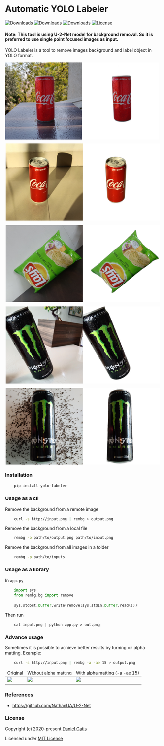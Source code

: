 # Automatic YOLO Labeler

[![Downloads](https://pepy.tech/badge/yolo-labeler)](https://pepy.tech/project/yolo-labeler)
[![Downloads](https://pepy.tech/badge/yolo-labeler/month)](https://pepy.tech/project/yolo-labeler/month)
[![Downloads](https://pepy.tech/badge/yolo-labeler/week)](https://pepy.tech/project/yolo-labeler/week)
[![License](https://img.shields.io/badge/License-MIT-blue.svg)](https://img.shields.io/badge/License-MIT-blue.svg)

#### Note: This tool is using U-2-Net model for background removal. So it is preferred to use single point focused images as input.

YOLO Labeler is a tool to remove images background and label object in YOLO format.

<p style="display: flex;align-items: center;justify-content: center;">
  <img src="https://github.com/abpanchal95/yolo-labeler/blob/master/examples/1.jpg" width="250" />
  <img src="https://github.com/abpanchal95/yolo-labeler/blob/master/examples/1_.png" width="250" />
  <object width="250" height="250" type="text/plain" data="https://github.com/abpanchal95/yolo-labeler/blob/master/examples/1_.txt" border="0" >
  </object>
  <txt src="https://github.com/abpanchal95/yolo-labeler/blob/master/examples/1_.txt" width="250" />
</p>

<p style="display: flex;align-items: center;justify-content: center;"> 
  <img src="https://github.com/abpanchal95/yolo-labeler/blob/master/examples/2.jpg" width="250" />
  <img src="https://github.com/abpanchal95/yolo-labeler/blob/master/examples/2_.png" width="250" />
</p>

<p style="display: flex;align-items: center;justify-content: center;">  
  <img src="https://github.com/abpanchal95/yolo-labeler/blob/master/examples/3.jpg" width="250" />
  <img src="https://github.com/abpanchal95/yolo-labeler/blob/master/examples/3_.png" width="250" />
</p>

<p style="display: flex;align-items: center;justify-content: center;">  
  <img src="https://github.com/abpanchal95/yolo-labeler/blob/master/examples/4.jpg" width="250" />
  <img src="https://github.com/abpanchal95/yolo-labeler/blob/master/examples/4_.png" width="250" />
</p>

<p style="display: flex;align-items: center;justify-content: center;">  
  <img src="https://github.com/abpanchal95/yolo-labeler/blob/master/examples/5.jpg" width="250" />
  <img src="https://github.com/abpanchal95/yolo-labeler/blob/master/examples/5_.png" width="250" />
</p>

### Installation

```bash
    pip install yolo-labeler
```

### Usage as a cli

Remove the background from a remote image
```bash
    curl -s http://input.png | rembg > output.png
```

Remove the background from a local file
```bash
    rembg -o path/to/output.png path/to/input.png
```

Remove the background from all images in a folder
```bash
    rembg -p path/to/inputs
```

### Usage as a library

In `app.py`

```python
    import sys
    from rembg.bg import remove

    sys.stdout.buffer.write(remove(sys.stdin.buffer.read()))
```

Then run
```
    cat input.png | python app.py > out.png
```

### Advance usage

Sometimes it is possible to achieve better results by turning on alpha matting. Example:
```bash
    curl -s http://input.png | rembg -a -ae 15 > output.png
```

<table>
    <thead>
        <tr>
            <td>Original</td>
            <td>Without alpha matting</td>
            <td>With alpha matting (-a -ae 15)</td>
        </tr>
    </thead>
    <tbody>
        <tr>
            <td><img src="https://raw.githubusercontent.com/danielgatis/rembg/master/examples/food-1.jpg"/></td>
            <td><img src="https://raw.githubusercontent.com/danielgatis/rembg/master/examples/food-1.out.jpg"/></td>
            <td><img src="https://raw.githubusercontent.com/danielgatis/rembg/master/examples/food-1.out.alpha.jpg"/></td>
        </tr>
    </tbody>
</table>

### References

- https://github.com/NathanUA/U-2-Net

### License

Copyright (c) 2020-present [Daniel Gatis](https://github.com/danielgatis)

Licensed under [MIT License](./LICENSE.txt)
